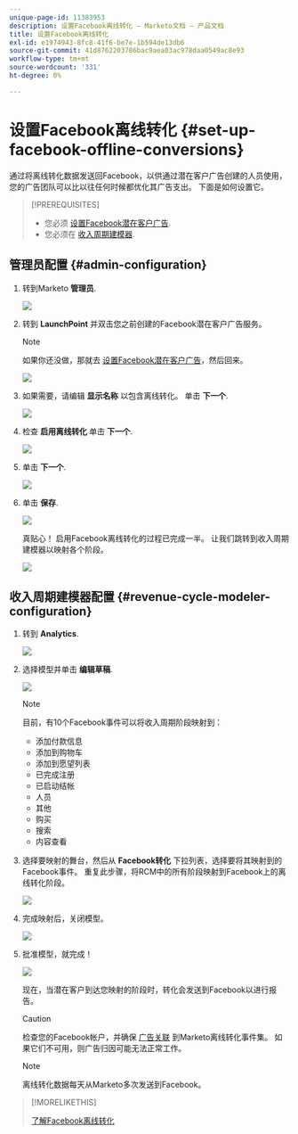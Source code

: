 ```yaml
---
unique-page-id: 11383953
description: 设置Facebook离线转化 — Marketo文档 — 产品文档
title: 设置Facebook离线转化
exl-id: e1974943-8fc8-41f6-be7e-1b594de13db6
source-git-commit: 41d8762203786bac9aea03ac978daa0549ac8e93
workflow-type: tm+mt
source-wordcount: '331'
ht-degree: 0%

---
```


# 设置Facebook离线转化 {#set-up-facebook-offline-conversions}

通过将离线转化数据发送回Facebook，以供通过潜在客户广告创建的人员使用，您的广告团队可以比以往任何时候都优化其广告支出。 下面是如何设置它。

>[!PREREQUISITES]
>
>* 您必须 [设置Facebook潜在客户广告](/help/marketo/product-docs/demand-generation/facebook/set-up-facebook-lead-ads.md).
>* 您必须在 [收入周期建模器](/help/marketo/product-docs/reporting/revenue-cycle-analytics/revenue-cycle-models/understanding-revenue-models.md).


## 管理员配置 {#admin-configuration}

1. 转到Marketo **管理员**.

   ![](assets/image2016-11-29-13-3a8-3a45.png)

1. 转到 **LaunchPoint** 并双击您之前创建的Facebook潜在客户广告服务。

   >[!NOTE]
   >
   >如果你还没做，那就去 [设置Facebook潜在客户广告](/help/marketo/product-docs/demand-generation/facebook/set-up-facebook-lead-ads.md)，然后回来。

   ![](assets/image2016-11-29-13-3a10-3a43.png)

1. 如果需要，请编辑 **显示名称** 以包含离线转化。 单击 **下一个**.

   ![](assets/image2016-11-29-13-3a12-3a19.png)

1. 检查 **启用离线转化** 单击 **下一个**.

   ![](assets/image2016-11-29-13-3a13-3a32.png)

1. 单击 **下一个**.

   ![](assets/image2016-11-29-13-3a14-3a17.png)

1. 单击 **保存**.

   ![](assets/image2016-11-29-13-3a14-3a52.png)

   真贴心！ 启用Facebook离线转化的过程已完成一半。 让我们跳转到收入周期建模器以映射各个阶段。

   ![](assets/image2016-11-29-13-3a16-3a55.png)

## 收入周期建模器配置 {#revenue-cycle-modeler-configuration}

1. 转到 **Analytics**.

   ![](assets/image2016-11-29-13-3a29-3a23.png)

1. 选择模型并单击 **编辑草稿**.

   ![](assets/image2016-11-29-13-3a31-3a6.png)

   >[!NOTE]
   >
   >目前，有10个Facebook事件可以将收入周期阶段映射到：
   >
   >* 添加付款信息
   >* 添加到购物车
   >* 添加到愿望列表
   >* 已完成注册
   >* 已启动结帐
   >* 人员
   >* 其他
   >* 购买
   >* 搜索
   >* 内容查看


1. 选择要映射的舞台，然后从 **Facebook转化** 下拉列表，选择要将其映射到的Facebook事件。 重复此步骤，将RCM中的所有阶段映射到Facebook上的离线转化阶段。

   ![](assets/1-1.png)

1. 完成映射后，关闭模型。

   ![](assets/2.png)

1. 批准模型，就完成！

   ![](assets/image2016-11-29-15-3a6-3a30.png)

   现在，当潜在客户到达您映射的阶段时，转化会发送到Facebook以进行报告。

   >[!CAUTION]
   >
   >检查您的Facebook帐户，并确保 [广告关联](https://www.facebook.com/business/url/?href=%2Fbusiness%2Fhelp%2Fwww%2F1776828022605281&amp;cmsid&amp;creative=link&amp;creative_detail=advertiser-help-center&amp;create_type&amp;destination_cms_id&amp;orig_http_referrer) 到Marketo离线转化事件集。 如果它们不可用，则广告归因可能无法正常工作。

   >[!NOTE]
   >
   >离线转化数据每天从Marketo多次发送到Facebook。

>[!MORELIKETHIS]
>
>[了解Facebook离线转化](/help/marketo/product-docs/demand-generation/facebook/understanding-facebook-offline-conversions.md)
